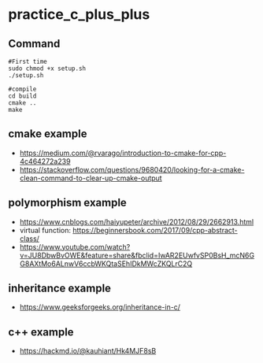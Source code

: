 # practice_c_plus_plus

## Command
```shell=
#First time
sudo chmod +x setup.sh
./setup.sh

#compile
cd build
cmake ..
make
```

## cmake example
- https://medium.com/@rvarago/introduction-to-cmake-for-cpp-4c464272a239
- https://stackoverflow.com/questions/9680420/looking-for-a-cmake-clean-command-to-clear-up-cmake-output

## polymorphism example
- https://www.cnblogs.com/haiyupeter/archive/2012/08/29/2662913.html
- virtual function: https://beginnersbook.com/2017/09/cpp-abstract-class/
- https://www.youtube.com/watch?v=JU8DbwBvOWE&feature=share&fbclid=IwAR2EUwfvSP0BsH_mcN6GG8AXtMo6ALnwV6ccbWKQtaSEhIDkMWcZKQLrC2Q

## inheritance example
- https://www.geeksforgeeks.org/inheritance-in-c/

## c++ example
- https://hackmd.io/@kauhiant/Hk4MJF8sB

